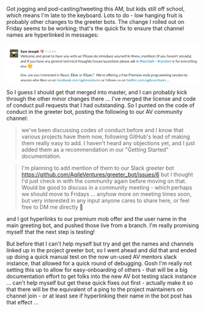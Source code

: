 Got jogging and pod-casting/tweeting this AM, but kids still off school, which means I'm late to the keyboard.  Lots to do - low hanging fruit is probably other changes to the greeter bots.  The change I rolled out on Friday seems to be working; that's the quick fix to ensure that channel names are hyperlinked in messages:

![](images/Screenshot%202017-09-04%2010.16.25.png)

So I guess I should get that merged into master, and I can probably kick through the other minor changes there ... I've merged the license and code of conduct pull requests that I had outstanding.  So I punted on the code of conduct in the greeter bot, posting the following to our AV community channel:

> we've been discussing codes of conduct before and I know that various projects have them now, following GitHub's lead of making them really easy to add.  I haven't heard any objections yet, and I just added them as a recommendation in our "Getting Started" documentation.

> I'm planning to add mention of them to our Slack greeter bot https://github.com/AgileVentures/greeter_bot/issues/6 but I thought I'd just check in with the community again before moving on that.  Would be good to discuss in a community meeting - which perhaps we should move to Fridays ... anyhow more on meeting times soon, but very interested in any input anyone cares to share here, or feel free to DM me directly :slightly_smiling_face:

and I got hyperlinks to our premium mob offer and the user name in the main greeting bot, and pushed those live from a branch. I'm really promising myself that the next step is testing!

But before that I can't help myself but try and get the names and channels linked up in the project greeter bot, so I went ahead and did that and ended up doing a quick manual test on the now un-used AV mentors slack instance, that allowed for a quick round of debugging.  Gosh I'm really not setting this up to allow for easy-onboarding of others - that will be a big documentation effort to get folks into the new AV bot testing slack instance ... can't help myself but get these quick fixes out first - actually make it so that there will be the equivalent of a ping to the project maintainers on channel join - or at least see if hyperlinking their name in the bot post has that effect ...
